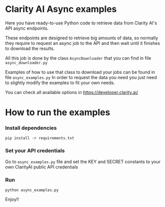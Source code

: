 # Clarity AI Async examples

Here you have ready-to-use Python code to retrieve data from Clarity AI's API async endpoints.

These endpoints are designed to retrieve big amounts of data, so normally they require to request an async job
to the API and then wait until it finishes to download the results.

All this job is done by the class `AsyncDownloader` that you can find in file `async_downloader.py`

Examples of how to use that class to download your jobs can be found in file `async_examples.py`
In order to request the data you need you just need to slightly modify the examples to fit your own needs.

You can check all available options in https://developer.clarity.ai/

# How to run the examples
### Install dependencies
`pip install -r requirements.txt`

### Set your API credentials
Go to `async_examples.py` file and set the KEY and SECRET constants to your own ClarityAI public API credentials

### Run
`python async_examples.py`

Enjoy!!